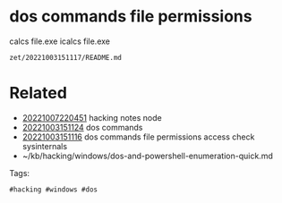 # dos commands file permissions
calcs file.exe
icalcs file.exe

` zet/20221003151117/README.md `

# Related

- [20221007220451](/zet/20221007220451/README.md) hacking notes node
- [20221003151124](/zet/20221003151124/README.md) dos commands
- [20221003151116](/zet/20221003151116/README.md) dos commands file permissions access check sysinternals
- ~/kb/hacking/windows/dos-and-powershell-enumeration-quick.md

Tags:

    #hacking #windows #dos 
